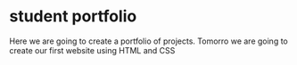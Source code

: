 # student portfolio

Here we are going to create a portfolio of projects.
Tomorro we are going to create our first website using HTML and CSS